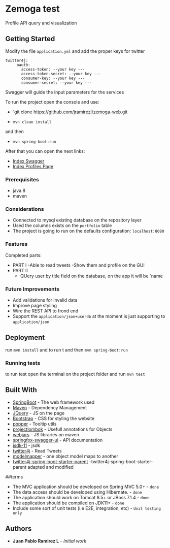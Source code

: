 # Zemoga test

Profile API query and visualization

## Getting Started

Modify the file `application.yml` and add the proper keys for twitter

```
twitter4j:
     oauth:
       access-token: --your key ---
       access-token-secret: --your key ---
       consumer-key: --your key ---
       consumer-secret: --your key ---
```

Swagger will guide the input parameters for the services

To run the project open the console and use:

* `git clone https://github.com/jramirezl/zemoga-web.git

* ```mvn clean install```

and then 
* ```mvn spring-boot:run```

After that you can open the next links:

* [Index Swagger](http://localhost:8080/swagger-ui.htm)
* [Index Profiles Page](http://localhost:8080/profile-view/home)

### Prerequisites

* java 8 
* maven


### Considerations
- Connected to mysql existing database on the repository layer
- Used the columns exists on the `portfolio` table
- The project is going to run on the defaults configuration: `localhost:8080`

### Features

Completed parts:

- PART I
    -Able to read tweets
    -Show them and profile on the GUI
- PART II
    - QUery user by title field on the database, on the app it will be `name



### Future Improvements
- Add validations for invalid data
- Improve page styling
- Wire the REST API to frond end
- Support the `application/json+userdb` at the moment is just supporting to `application/json`

## Deployment

run ```mvn install``` and  to run t 
and then 
```mvn spring-boot:run```

### Running tests

to run test open the terminal on the project folder and run 
``mvn test``

## Built With

* [SpringBoot](https://spring.io/projects/spring-boot/) - The web framework used
* [Maven](https://maven.apache.org/) - Dependency Management
* [JQuery](https://jquery.com/) - JS on the page
* [Bootstrap](https://getbootstrap.com/) - CSS for styling the website
* [popper](https://popper.js.org/) - Tooltip utils
* [projectlombok](https://projectlombok.org/) - Usefull annotations for Objects
* [webjars](https://www.webjars.org/) - JS libraries on maven
* [springfox-swagger-ui](https://github.com/Netflix/Hystrix) - API documentation
* [jsdk-11](https://www.oracle.com/technetwork/java/javase/downloads/jdk11-downloads-5066655.html) - jsdk
* [twitter4j](http://twitter4j.org/en/) - Read Tweets
* [modelmapper](http://modelmapper.org/) - one object model maps to another
* [twitter4j-spring-boot-starter-parent](https://github.com/sivaprasadreddy/twitter4j-spring-boot-starter) -twitter4j-spring-boot-starter-parent adapted and modified


##terms
- The MVC application should be developed on Spring MVC 5.0+ - `done`
- The data access should be developed using Hibernate. - `done`
- The application should work on Tomcat 8.5+ or JBoss 7.1.4 - `done`
- The application should be compiled on JDK11+ - `done`
- Include some sort of unit tests (i.e E2E, integration, etc) - `Unit testing only`

## Authors

* **Juan Pablo Ramirez L** - *Initial work* 

